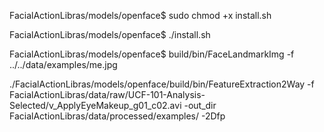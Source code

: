 
FacialActionLibras/models/openface$ sudo chmod +x install.sh

FacialActionLibras/models/openface$ ./install.sh

FacialActionLibras/models/openface$ build/bin/FaceLandmarkImg -f ../../data/examples/me.jpg



./FacialActionLibras/models/openface/build/bin/FeatureExtraction2Way -f FacialActionLibras/data/raw/UCF-101-Analysis-Selected/v_ApplyEyeMakeup_g01_c02.avi  -out_dir FacialActionLibras/data/processed/examples/ -2Dfp